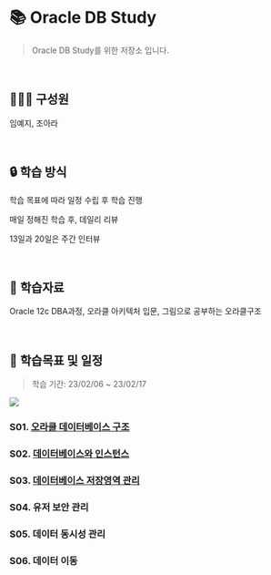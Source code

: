 # 📚 Oracle DB Study

> Oracle DB Study를 위한 저장소 입니다.

<br>

## 👨‍👧‍👧 구성원

임예지, 조아라

<br>

## 🔒 학습 방식

학습 목표에 따라 일정 수립 후 학습 진행

매일 정해진 학습 후, 데일리 리뷰

13일과 20일은 주간 인터뷰

<br>

## 🔗 학습자료

Oracle 12c DBA과정, 오라클 아키텍처 입문, 그림으로 공부하는 오라클구조

<br>

## 📅 학습목표 및 일정

> 학습 기간: 23/02/06 ~ 23/02/17

<img src="https://user-images.githubusercontent.com/103404127/218083931-0dda7ead-ea31-45c9-a30b-955c507bb62b.png">

### S01. [오라클 데이터베이스 구조](https://github.com/ara0114/Oracle-DB-Study/blob/0b20b25b3036c82ca699963241bdd2ce7aca2c39/01-%EC%98%A4%EB%9D%BC%ED%81%B4%20%EB%8D%B0%EC%9D%B4%ED%84%B0%EB%B2%A0%EC%9D%B4%EC%8A%A4%20%EA%B5%AC%EC%A1%B0.md)

### S02. [데이터베이스와 인스턴스](https://github.com/ara0114/Oracle-DB-Study/blob/0b20b25b3036c82ca699963241bdd2ce7aca2c39/02-%EB%8D%B0%EC%9D%B4%ED%84%B0%EB%B2%A0%EC%9D%B4%EC%8A%A4%EC%99%80%20%EC%9D%B8%EC%8A%A4%ED%84%B4%EC%8A%A4.md)

### S03. [데이터베이스 저장영역 관리](https://github.com/ara0114/Oracle-DB-Study/blob/0b20b25b3036c82ca699963241bdd2ce7aca2c39/03-%EB%8D%B0%EC%9D%B4%ED%84%B0%EB%B2%A0%EC%9D%B4%EC%8A%A4%20%EC%A0%80%EC%9E%A5%EC%98%81%EC%97%AD%20%EA%B4%80%EB%A6%AC.md)

### S04. 유저 보안 관리

### S05. 데이터 동시성 관리

### S06. 데이터 이동
